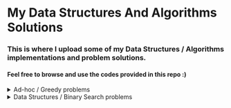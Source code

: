 # My Data Structures And Algorithms Solutions

### This is where I upload some of my Data Structures / Algorithms implementations and problem solutions.

#### Feel free to browse and use the codes provided in this repo :)

<details>
  <summary>Ad-hoc / Greedy problems</summary>
  
  - [Codeforces 767A - A. SnackTower](https://codeforces.com/contest/767/problem/A) | [Solution (cpp)](problems_solutions/codeforces_767A.cpp)
  -   [Codeforces 978E - E. Bus Video System](https://codeforces.com/contest/978/problem/E) | [Solution (cpp)](problems_solutions/codeforces_978E.cpp)
  -   [Codeforces 978C - C - Letters](https://codeforces.com/contest/978/problem/C) | [Solution (cpp)](problems_solutions/codeforces_978C.cpp)

</details>

<details>
  <summary>Data Structures / Binary Search problems</summary>
  
  - [Codeforces 978F - F. Mentors](https://codeforces.com/contest/978/problem/F) | [Solution (cpp)](problems_solutions/codeforces_978F.cpp)

</details>
